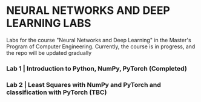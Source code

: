 # NEURAL NETWORKS AND DEEP LEARNING LABS
Labs for the course "Neural Networks and Deep Learning" in the Master's Program of Computer Engineering. Currently, the course is in progress, and the repo will be updated gradually

### Lab 1 | Introduction to Python, NumPy, PyTorch (Completed)

###  Lab 2 | Least Squares with NumPy and PyTorch and classification with PyTorch (TBC)



